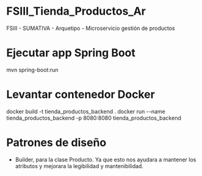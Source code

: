 # FSIII_Tienda_Productos_Ar
FSIII - SUMATIVA - Arquetipo - Microservicio gestión de productos

# Ejecutar app Spring Boot
mvn spring-boot:run

# Levantar contenedor Docker
docker build -t tienda_productos_backend .
docker run --name tienda_productos_backend -p 8080:8080 tienda_productos_backend

# Patrones de diseño
- Builder, para la clase Producto. Ya que esto nos ayudara a mantener los atributos y mejorara la legibilidad y mantenibilidad.